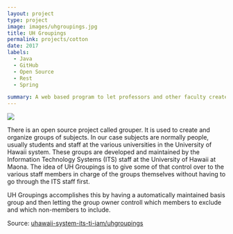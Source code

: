 ```yaml
---
layout: project
type: project
image: images/uhgroupings.jpg
title: UH Groupings
permalink: projects/cotton
date: 2017
labels:
  - Java
  - GitHub
  - Open Source
  - Rest
  - Spring

summary: A web based program to let professors and other faculty create and maintain groups of people for things like email lists and class lists.
---
```


<img class="ui image" src="{{ site.baseurl }}/images/uhgroupingslong.jpg">


There is an open source project called grouper. It is used to create and organize groups of subjects. In our case subjects are normally people, usually students and staff at the various universities in the University of Hawaii system. These groups are developed and maintained by the Information Technology Systems (ITS) staff at the University of Hawaii at Maona. The idea of UH Groupings is to give some of that control over to the various staff members in charge of the groups themselves without having to go through the ITS staff first.

UH Groupings accomplishes this by having a automatically maintained basis group and then letting the group owner controll which members to exclude and which non-members to include.

Source: <a href="https://github.com/uhawaii-system-its-ti-iam/uhgroupings"><i class="large github icon "></i>uhawaii-system-its-ti-iam/uhgroupings</a>

